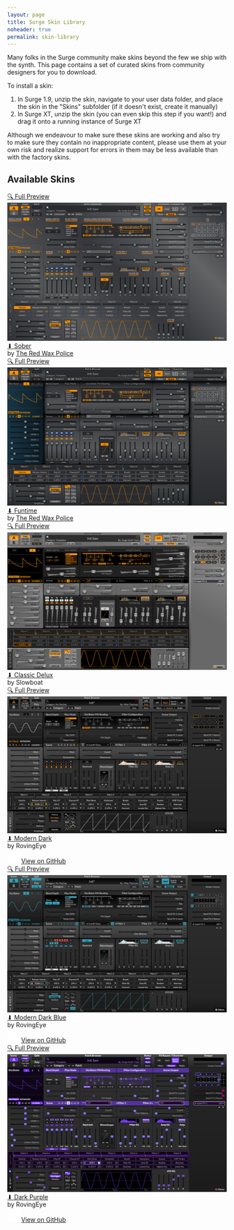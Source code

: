 ```yaml
---
layout: page
title: Surge Skin Library
noheader: true
permalink: skin-library
---
```


Many folks in the Surge community make skins beyond the few we ship with the synth. This page contains a set of curated
skins from community designers for you to download.

To install a skin:

1. In Surge 1.9, unzip the skin, navigate to your user data folder, and place the skin in the "Skins" subfolder (if it doesn't exist, create it manually)
2. In Surge XT, unzip the skin (you can even skip this step if you want!) and drag it onto a running instance of Surge XT

Although we endeavour to make sure these skins are working and also try to make sure they contain no inappropriate content,
please use them at your own risk and realize support for errors in them may be less available than with the factory skins.

## Available Skins

<div markdown="0" class="skin-container">

<!-- Sober -->
<div markdown="0" class="skin-zoom">
<a href="/assets/skin-library/images/sober.png">&#128269;&#65038; Full Preview</a>
</div>
<div markdown="0" class="skin-image">
<a href="/assets/skin-library/images/sober.png"><img src="/assets/skin-library/images/sober.png" alt="Sober"></a>
</div>
<div markdown="0" class="skin-text">
<a class="skin-title" href="https://github.com/surge-synthesizer/surge-extra-content/releases/download/skin-library/sober.surge-skin.zip">&#11015; Sober</a><br>
<span class="skin-author">by <a href="https://twitter.com/TheRedWaxPolice">The Red Wax Police</a></span><br>
</div>
<!-- END Sober -->

<!-- Funtime -->
<div markdown="0" class="skin-zoom">
<a href="/assets/skin-library/images/funtime.png">&#128269;&#65038; Full Preview</a>
</div>
<div markdown="0" class="skin-image">
<a href="/assets/skin-library/images/funtime.png"><img src="/assets/skin-library/images/funtime.png" alt="Funtime"></a>
</div>
<div markdown="0" class="skin-text">
<a class="skin-title" href="https://github.com/surge-synthesizer/surge-extra-content/releases/download/skin-library/funtime.surge-skin.zip">&#11015; Funtime</a><br>
<span class="skin-author">by <a href="https://twitter.com/TheRedWaxPolice">The Red Wax Police</a></span><br>
</div>
<!-- END Funtime -->

<!-- Classic Delux -->
<div markdown="0" class="skin-zoom">
<a href="/assets/skin-library/images/classic-delux.png">&#128269;&#65038; Full Preview</a>
</div>
<div markdown="0" class="skin-image">
<a href="/assets/skin-library/images/classic-delux.png"><img src="/assets/skin-library/images/classic-delux.png" alt="Classic Delux"></a>
</div>
<div markdown="0" class="skin-text">
<a class="skin-title" href="https://github.com/surge-synthesizer/surge-extra-content/releases/download/skin-library/classic-delux.surge-skin.zip">&#11015; Classic Delux</a><br>
<span class="skin-author">by Slowboat</span><br>
</div>
<!-- END Classic Delux -->

<!-- Modern Dark -->
<div markdown="0" class="skin-zoom">
<a href="/assets/skin-library/images/modern-dark.png">&#128269;&#65038; Full Preview</a>
</div>
<div markdown="0" class="skin-image">
<a href="/assets/skin-library/images/modern-dark.png"><img src="/assets/skin-library/images/modern-dark.png" alt="Modern Dark"></a>
</div>
<div markdown="0" class="skin-text">
<a class="skin-title" href="https://github.com/surge-synthesizer/surge-extra-content/releases/download/skin-library/modern-dark.surge-skin.zip">&#11015; Modern Dark</a><br>
<span class="skin-author">by RovingEye</span><br>
<span class="skin-button"><a href="https://github.com/rovingeye/surge-skins"><img src="/assets/skin-library/images/github.png" height="20%">View on GitHub</a></span>
</div>
<!-- END Modern Dark -->

<!-- Modern Dark Blue -->
<div markdown="0" class="skin-zoom">
<a href="/assets/skin-library/images/modern-dark-blue.png">&#128269;&#65038; Full Preview</a>
</div>
<div markdown="0" class="skin-image">
<a href="/assets/skin-library/images/modern-dark-blue.png"><img src="/assets/skin-library/images/modern-dark-blue.png" alt="Modern Dark Blue"></a>
</div>
<div markdown="0" class="skin-text">
<a class="skin-title" href="https://github.com/surge-synthesizer/surge-extra-content/releases/download/skin-library/modern-dark-blue.surge-skin.zip">&#11015; Modern Dark Blue</a><br>
<span class="skin-author">by RovingEye</span><br>
<span class="skin-button"><a href="https://github.com/rovingeye/surge-skins"><img src="/assets/skin-library/images/github.png" height="20%">View on GitHub</a></span>
</div>
<!-- END Modern Dark Blue -->

<!-- Dark Purple -->
<div markdown="0" class="skin-zoom">
<a href="/assets/skin-library/images/dark-purple.png">&#128269;&#65038; Full Preview</a>
</div>
<div markdown="0" class="skin-image">
<a href="/assets/skin-library/images/dark-purple.png"><img src="/assets/skin-library/images/dark-purple.png" alt="Dark Purple"></a>
</div>
<div markdown="0" class="skin-text">
<a class="skin-title" href="https://github.com/surge-synthesizer/surge-extra-content/releases/download/skin-library/dark-purple.surge-skin.zip">&#11015; Dark Purple</a><br>
<span class="skin-author">by RovingEye</span><br>
<span class="skin-button"><a href="https://github.com/rovingeye/surge-skins"><img src="/assets/skin-library/images/github.png" height="20%">View on GitHub</a></span>
</div>
<!-- END Dark Purple -->

</div>
